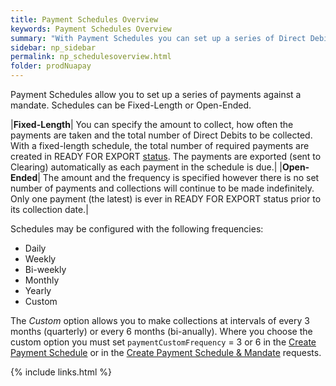 ```yaml
---
title: Payment Schedules Overview
keywords: Payment Schedules Overview
summary: "With Payment Schedules you can set up a series of Direct Debit payments to be collected over a configurable period of time or over an open-ended term."
sidebar: np_sidebar
permalink: np_schedulesoverview.html
folder: prodNuapay
---
```



Payment Schedules allow you to set up a series of payments against a mandate. Schedules can be Fixed-Length or Open-Ended.

|<b>Fixed-Length</b>| You can specify the amount to collect, how often the payments are taken and the total number of Direct Debits to be collected. With a fixed-length schedule, the total number of required payments are created in READY FOR EXPORT <a href="np_ddstatuses.html">status</a>. The payments are exported (sent to Clearing) automatically as each payment in the schedule is due.|
|<b>Open-Ended</b>| The amount and the frequency is specified however there is no set number of payments and collections will continue to be made indefinitely. Only one payment (the latest) is ever in READY FOR EXPORT status prior to its collection date.|

Schedules may be configured with the following frequencies:

* Daily
* Weekly
* Bi-weekly
* Monthly
* Yearly
* Custom

The *Custom* option allows you to make collections at intervals of every 3 months (quarterly) or every 6 months (bi-anually). Where you choose the custom option you must set `paymentCustomFrequency` = 3 or 6 in the [Create Payment Schedule](np_createschedule.html) or in the [Create Payment Schedule & Mandate](np_createschedulemandate.html) requests.

{% include links.html %}
